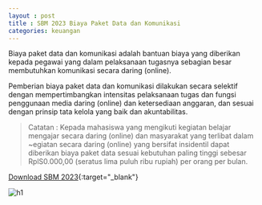 ```yaml
---
layout : post
title : SBM 2023 Biaya Paket Data dan Komunikasi
categories: keuangan
---
```


Biaya paket data dan komunikasi adalah bantuan biaya yang diberikan kepada pegawai yang dalam pelaksanaan tugasnya sebagian besar membutuhkan komunikasi secara daring (online).

Pemberian biaya paket data dan komunikasi dilakukan secara selektif dengan mempertimbangkan intensitas pelaksanaan tugas dan fungsi penggunaan media daring (online) dan ketersediaan anggaran, dan sesuai dengan prinsip tata kelola yang baik dan akuntabilitas.

> Catatan : Kepada mahasiswa yang mengikuti kegiatan belajar mengajar secara daring (online) dan masyarakat yang terlibat dalam ~egiatan secara daring (online) yang bersifat insidentil dapat diberikan biaya paket data sesuai kebutuhan paling tinggi sebesar RplS0.000,00 (seratus lima puluh ribu rupiah) per orang per bulan.

[Download SBM 2023](https://f005.backblazeb2.com/file/SBM2023/SBM_2023.pdf){:target="_blank"}

![h1](https://f005.backblazeb2.com/file/SBM2023/SBM_2023_page-0018.jpg)